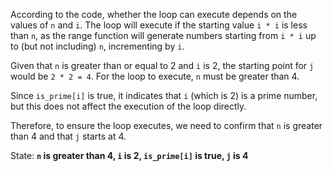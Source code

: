 According to the code, whether the loop can execute depends on the values of `n` and `i`. The loop will execute if the starting value `i * i` is less than `n`, as the range function will generate numbers starting from `i * i` up to (but not including) `n`, incrementing by `i`. 

Given that `n` is greater than or equal to 2 and `i` is 2, the starting point for `j` would be `2 * 2 = 4`. For the loop to execute, `n` must be greater than 4. 

Since `is_prime[i]` is true, it indicates that `i` (which is 2) is a prime number, but this does not affect the execution of the loop directly.

Therefore, to ensure the loop executes, we need to confirm that `n` is greater than 4 and that `j` starts at 4.

State: **`n` is greater than 4, `i` is 2, `is_prime[i]` is true, `j` is 4**
